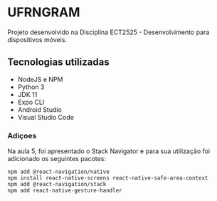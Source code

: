 # UFRNGRAM
Projeto desenvolvido na Disciplina ECT2525 - Desenvolvimento para dispositivos móveis.


## Tecnologias utilizadas
* NodeJS e NPM
* Python 3
* JDK 11
* Expo CLI
* Android Studio
* Visual Studio Code


### Adiçoes ###
Na aula 5, foi apresentado o Stack Navigator e para sua utilização foi adicionado os seguintes pacotes:

```
npm add @react-navigation/native
npm install react-native-screens react-native-safe-area-context
npm add @react-navigation/stack
npm add react-native-gesture-handler
```